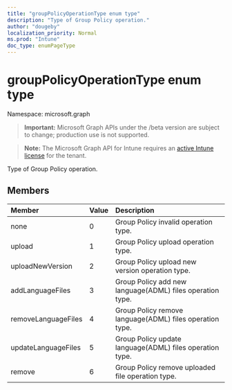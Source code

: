 ```yaml
---
title: "groupPolicyOperationType enum type"
description: "Type of Group Policy operation."
author: "dougeby"
localization_priority: Normal
ms.prod: "Intune"
doc_type: enumPageType
---
```


# groupPolicyOperationType enum type

Namespace: microsoft.graph

> **Important:** Microsoft Graph APIs under the /beta version are subject to change; production use is not supported.

> **Note:** The Microsoft Graph API for Intune requires an [active Intune license](https://go.microsoft.com/fwlink/?linkid=839381) for the tenant.

Type of Group Policy operation.

## Members
|Member|Value|Description|
|:---|:---|:---|
|none|0|Group Policy invalid operation type.|
|upload|1|Group Policy upload operation type.|
|uploadNewVersion|2|Group Policy upload new version operation type.|
|addLanguageFiles|3|Group Policy add new language(ADML) files operation type.|
|removeLanguageFiles|4|Group Policy remove language(ADML) files operation type.|
|updateLanguageFiles|5|Group Policy update language(ADML) files operation type.|
|remove|6|Group Policy remove uploaded file operation type.|



